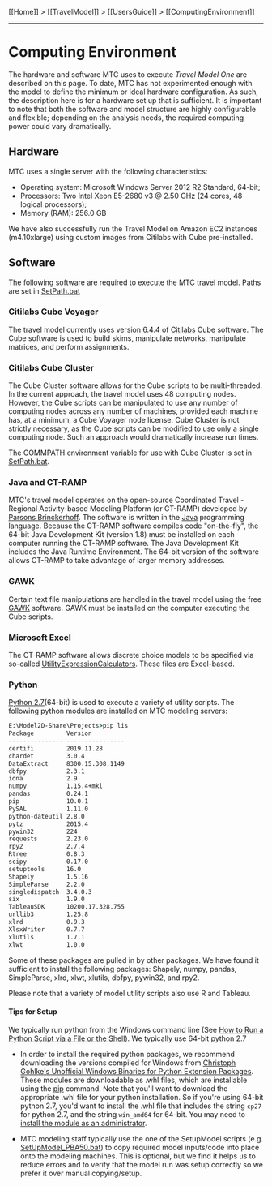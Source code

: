 [[Home]] > [[TravelModel]] > [[UsersGuide]] > [[ComputingEnvironment]]

***

# Computing Environment
The hardware and software MTC uses to execute _Travel Model One_ are described on this page. To date, MTC has not experimented enough with the model to define the minimum or ideal hardware configuration. As such, the description here is for a hardware set up that is sufficient. It is important to note that both the software and model structure are highly configurable and flexible; depending on the analysis needs, the required computing power could vary dramatically.

## Hardware

MTC uses a single server with the following characteristics:
* Operating system: Microsoft Windows Server 2012 R2 Standard, 64-bit;
* Processors: Two Intel Xeon E5-2680 v3 @ 2.50 GHz (24 cores, 48 logical processors);
* Memory (RAM): 256.0 GB

We have also successfully run the Travel Model on Amazon EC2 instances (m4.10xlarge) using custom images from Citilabs with Cube pre-installed.

## Software

The following software are required to execute the MTC travel model.
Paths are set in [SetPath.bat](https://github.com/BayAreaMetro/travel-model-one/blob/master/model-files/runtime/SetPath.bat)

### Citilabs Cube Voyager
The travel model currently uses version 6.4.4 of [Citilabs](http://citilabs.com/) Cube software. The Cube software is used to build skims, manipulate networks, manipulate matrices, and perform assignments.

### Citilabs Cube Cluster
The Cube Cluster software allows for the Cube scripts to be multi-threaded. In the current approach, the travel model uses 48 computing nodes. However, the Cube scripts can be manipulated to use any number of computing nodes across any number of machines, provided each machine has, at a minimum, a Cube Voyager node license. Cube Cluster is not strictly necessary, as the Cube scripts can be modified to use only a single computing node. Such an approach would dramatically increase run times.

The COMMPATH environment variable for use with Cube Cluster is set in [SetPath.bat](https://github.com/BayAreaMetro/travel-model-one/blob/master/model-files/runtime/SetPath.bat).

### Java and CT-RAMP

MTC's travel model operates on the open-source Coordinated Travel - Regional Activity-based Modeling Platform (or CT-RAMP) developed by [Parsons Brinckerhoff](http://pbworld.com/). The software is written in the [Java](http://java.com/en/) programming language. Because the CT-RAMP software compiles code "on-the-fly", the 64-bit Java Development Kit (version 1.8) must be installed on each computer running the CT-RAMP software. The Java Development Kit includes the Java Runtime Environment. The 64-bit version of the software allows CT-RAMP to take advantage of larger memory addresses.

### GAWK

Certain text file manipulations are handled in the travel model using the free [GAWK](http://www.gnu.org/software/gawk/) software. GAWK must be installed on the computer executing the Cube scripts.

### Microsoft Excel

The CT-RAMP software allows discrete choice models to be specified via so-called [UtilityExpressionCalculators](https://github.com/BayAreaMetro/travel-model-one/tree/master/model-files/model). These files are Excel-based.

### Python

[Python 2.7](https://www.python.org/)(64-bit) is used to execute a variety of utility scripts.  The following python modules are installed on MTC modeling servers:

```bat
E:\Model2D-Share\Projects>pip lis
Package         Version
--------------- ----------------
certifi         2019.11.28
chardet         3.0.4
DataExtract     8300.15.308.1149
dbfpy           2.3.1
idna            2.9
numpy           1.15.4+mkl
pandas          0.24.1
pip             10.0.1
PySAL           1.11.0
python-dateutil 2.8.0
pytz            2015.4
pywin32         224
requests        2.23.0
rpy2            2.7.4
Rtree           0.8.3
scipy           0.17.0
setuptools      16.0
Shapely         1.5.16
SimpleParse     2.2.0
singledispatch  3.4.0.3
six             1.9.0
TableauSDK      10200.17.328.755
urllib3         1.25.8
xlrd            0.9.3
XlsxWriter      0.7.7
xlutils         1.7.1
xlwt            1.0.0
```
Some of these packages are pulled in by other packages.  We have found it sufficient to install the following packages: Shapely, numpy, pandas, SimpleParse, xlrd, xlwt, xlutils, dbfpy, pywin32, and rpy2.

Please note that a variety of model utility scripts also use R and Tableau.

#### Tips for Setup
We typically run python from the Windows command line (See [How to Run a Python Script via a File or the Shell](https://www.pythoncentral.io/execute-python-script-file-shell/)).  We typically use 64-bit python 2.7

* In order to install the required python packages, we recommend downloading the versions compiled for Windows from [Christoph Gohlke's Unofficial Windows Binaries for Python Extension Packages](https://www.lfd.uci.edu/~gohlke/pythonlibs/).  These modules are downloadable as .whl files, which are installable using the [pip](https://pip.pypa.io/en/stable/installing/) command.  Note that you'll want to download the appropriate .whl file for your python installation. So if you're using 64-bit python 2.7, you'd want to install the .whl file that includes the string `cp27 `for python 2.7, and the string `win_amd64` for 64-bit.  You may need to [install the module as an administrator](https://www.howtogeek.com/194041/how-to-open-the-command-prompt-as-administrator-in-windows-8.1/).

* MTC modeling staff typically use the one of the SetupModel scripts (e.g. [SetUpModel_PBA50.bat](https://github.com/BayAreaMetro/travel-model-one/blob/master/model-files/SetUpModel_PBA50.bat)) to copy required model inputs/code into place onto the modeling machines.  This is optional, but we find it helps us to reduce errors and to verify that the model run was setup correctly so we prefer it over manual copying/setup.
